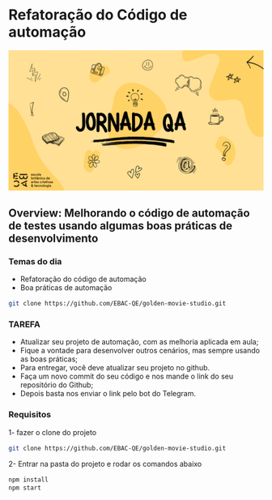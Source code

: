 # Refatoração do Código de automação

![Jornada-QA](../imagens/jornada-QA.png)

## Overview: Melhorando o código de automação de testes usando algumas boas práticas de desenvolvimento

### Temas do dia

- Refatoração do código de automação
- Boa práticas de automação

```bash
git clone https://github.com/EBAC-QE/golden-movie-studio.git
```

### TAREFA

- Atualizar seu projeto de automação, com as melhoria aplicada em aula;
- Fique a vontade para desenvolver outros cenários, mas sempre usando as boas práticas;
- Para entregar, você deve atualizar seu projeto no github.
- Faça um novo commit do seu código e nos mande o link do seu repositório do Github;
- Depois basta nos enviar o link pelo bot do Telegram.

### Requisitos

1- fazer o clone do projeto

```bash
git clone https://github.com/EBAC-QE/golden-movie-studio.git
```

2- Entrar na pasta do projeto e rodar os comandos abaixo

```bash
npm install
npm start
```
